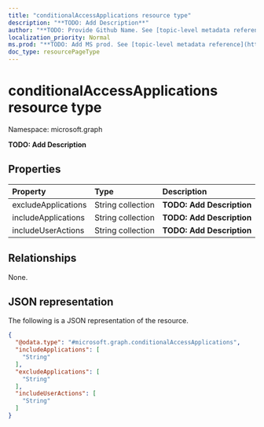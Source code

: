 ```yaml
---
title: "conditionalAccessApplications resource type"
description: "**TODO: Add Description**"
author: "**TODO: Provide Github Name. See [topic-level metadata reference](https://msgo.azurewebsites.net/add/document/guidelines/metadata.html#topic-level-metadata)**"
localization_priority: Normal
ms.prod: "**TODO: Add MS prod. See [topic-level metadata reference](https://msgo.azurewebsites.net/add/document/guidelines/metadata.html#topic-level-metadata)**"
doc_type: resourcePageType
---
```


# conditionalAccessApplications resource type


Namespace: microsoft.graph

**TODO: Add Description**

## Properties
|Property|Type|Description|
|:---|:---|:---|
|excludeApplications|String collection|**TODO: Add Description**|
|includeApplications|String collection|**TODO: Add Description**|
|includeUserActions|String collection|**TODO: Add Description**|

## Relationships
None.

## JSON representation
The following is a JSON representation of the resource.
<!-- {
  "blockType": "resource",
  "@odata.type": "microsoft.graph.conditionalAccessApplications"
}
-->
``` json
{
  "@odata.type": "#microsoft.graph.conditionalAccessApplications",
  "includeApplications": [
    "String"
  ],
  "excludeApplications": [
    "String"
  ],
  "includeUserActions": [
    "String"
  ]
}
```

